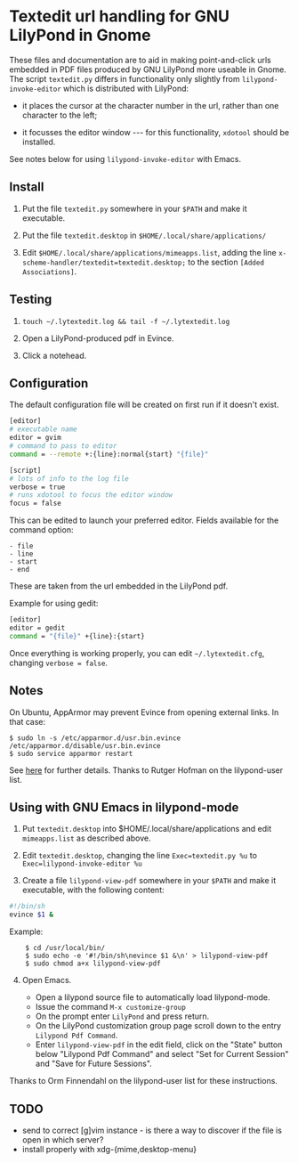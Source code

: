 # Textedit url handling for GNU LilyPond in Gnome

These files and documentation are to aid in making point-and-click urls embedded in PDF files produced by GNU LilyPond more useable in Gnome. The script `textedit.py` differs in functionality only slightly from `lilypond-invoke-editor` which is distributed with LilyPond:

- it places the cursor at the character number in the url, rather than one character to the left;

- it focusses the editor window --- for this functionality, `xdotool` should be installed.

See notes below for using `lilypond-invoke-editor` with Emacs.

## Install

1. Put the file `textedit.py` somewhere in your `$PATH` and make it executable.

1. Put the file `textedit.desktop` in `$HOME/.local/share/applications/`

1. Edit `$HOME/.local/share/applications/mimeapps.list`, adding the line
   `x-scheme-handler/textedit=textedit.desktop;`
   to the section `[Added Associations]`.

## Testing

1. `touch ~/.lytextedit.log && tail -f ~/.lytextedit.log`

1. Open a LilyPond-produced pdf in Evince.

1. Click a notehead.

## Configuration

The default configuration file will be created on first run if it doesn't exist.

```bash
[editor]
# executable name
editor = gvim
# command to pass to editor
command = --remote +:{line}:normal{start} "{file}"

[script]
# lots of info to the log file
verbose = true
# runs xdotool to focus the editor window
focus = false
```

This can be edited to launch your preferred editor. Fields available for the command option:

    - file
    - line
    - start
    - end

These are taken from the url embedded in the LilyPond pdf.

Example for using gedit:

```bash
[editor]
editor = gedit
command = "{file}" +{line}:{start}
```

Once everything is working properly, you can edit `~/.lytextedit.cfg`, changing `verbose = false`.

## Notes

On Ubuntu, AppArmor may prevent Evince from opening external links. In that case:

    $ sudo ln -s /etc/apparmor.d/usr.bin.evince /etc/apparmor.d/disable/usr.bin.evince
    $ sudo service apparmor restart

See [here][1] for further details. Thanks to Rutger Hofman on the lilypond-user list.

[1]: http://xubuntugeek.blogspot.nl/2012/05/fix-evince-is-unable-to-open-external.html

## Using with GNU Emacs in lilypond-mode

1. Put `textedit.desktop` into $HOME/.local/share/applications and edit `mimeapps.list` as described above.

2. Edit `textedit.desktop`, changing the line
       ```Exec=textedit.py %u```
   to
       ```Exec=lilypond-invoke-editor %u```

3. Create a file `lilypond-view-pdf` somewhere in your `$PATH` and make it executable, with the following content:

```bash
#!/bin/sh
evince $1 &
```

   Example:

        $ cd /usr/local/bin/
        $ sudo echo -e '#!/bin/sh\nevince $1 &\n' > lilypond-view-pdf
        $ sudo chmod a+x lilypond-view-pdf

4. Open Emacs.

   - Open a lilypond source file to automatically load lilypond-mode.
   - Issue the command `M-x customize-group`
   - On the prompt enter `LilyPond` and press return.
   - On the LilyPond customization group page scroll down to the entry `Lilypond Pdf Command`.
   - Enter `lilypond-view-pdf` in the edit field, click on the "State" button below "Lilypond Pdf Command" and select "Set for Current Session" and "Save for Future Sessions".

Thanks to Orm Finnendahl on the lilypond-user list for these instructions.

## TODO

- send to correct [g]vim instance - is there a way to discover if the file is open in which server?
- install properly with xdg-{mime,desktop-menu}
